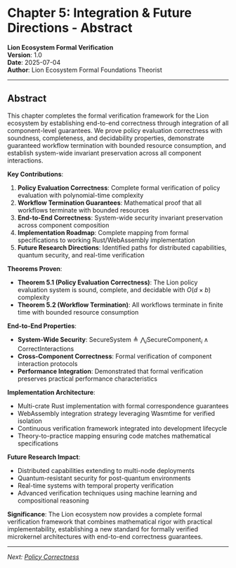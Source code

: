 # Chapter 5: Integration & Future Directions - Abstract

**Lion Ecosystem Formal Verification**\
**Version**: 1.0\
**Date**: 2025-07-04\
**Author**: Lion Ecosystem Formal Foundations Theorist

---

## Abstract

This chapter completes the formal verification framework for the Lion ecosystem
by establishing end-to-end correctness through integration of all
component-level guarantees. We prove policy evaluation correctness with
soundness, completeness, and decidability properties, demonstrate guaranteed
workflow termination with bounded resource consumption, and establish
system-wide invariant preservation across all component interactions.

**Key Contributions**:

1. **Policy Evaluation Correctness**: Complete formal verification of policy
   evaluation with polynomial-time complexity
2. **Workflow Termination Guarantees**: Mathematical proof that all workflows
   terminate with bounded resources
3. **End-to-End Correctness**: System-wide security invariant preservation
   across component composition
4. **Implementation Roadmap**: Complete mapping from formal specifications to
   working Rust/WebAssembly implementation
5. **Future Research Directions**: Identified paths for distributed
   capabilities, quantum security, and real-time verification

**Theorems Proven**:

- **Theorem 5.1 (Policy Evaluation Correctness)**: The Lion policy evaluation
  system is sound, complete, and decidable with $O(d \times b)$ complexity
- **Theorem 5.2 (Workflow Termination)**: All workflows terminate in finite time
  with bounded resource consumption

**End-to-End Properties**:

- **System-Wide Security**:
  $\text{SecureSystem} \triangleq \bigwedge_{i} \text{SecureComponent}_i \land \text{CorrectInteractions}$
- **Cross-Component Correctness**: Formal verification of component interaction
  protocols
- **Performance Integration**: Demonstrated that formal verification preserves
  practical performance characteristics

**Implementation Architecture**:

- Multi-crate Rust implementation with formal correspondence guarantees
- WebAssembly integration strategy leveraging Wasmtime for verified isolation
- Continuous verification framework integrated into development lifecycle
- Theory-to-practice mapping ensuring code matches mathematical specifications

**Future Research Impact**:

- Distributed capabilities extending to multi-node deployments
- Quantum-resistant security for post-quantum environments
- Real-time systems with temporal property verification
- Advanced verification techniques using machine learning and compositional
  reasoning

**Significance**: The Lion ecosystem now provides a complete formal verification
framework that combines mathematical rigor with practical implementability,
establishing a new standard for formally verified microkernel architectures with
end-to-end correctness guarantees.

---

_Next: [Policy Correctness](ch5-1-policy-correctness.md)_
